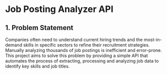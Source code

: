 # Job Posting Analyzer API

## 1. Problem Statement
Companies often need to understand current hiring trends and the most-in-demand skills in specific sectors to refine their
recruitment strategies. Manually analyzing thousands of job postings is inefficient and error-prone. This project aims to solve this problem by providing a simple API that automates the process of extracting, processing and analyzing job data to identify key skills and job titles.